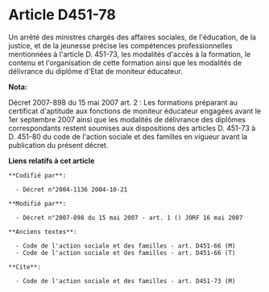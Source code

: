 # Article D451-78

Un arrêté des ministres chargés des affaires sociales, de l'éducation, de la justice, et de la jeunesse précise les
compétences professionnelles mentionnées à l'article D. 451-73, les modalités d'accès à la formation, le contenu et
l'organisation de cette formation ainsi que les modalités de délivrance du diplôme d'Etat de moniteur éducateur.

**Nota:**

Décret 2007-898 du 15 mai 2007 art. 2 : Les formations préparant au certificat d'aptitude aux fonctions de moniteur éducateur
engagées avant le 1er septembre 2007 ainsi que les modalités de délivrance des diplômes correspondants restent soumises aux
dispositions des articles D. 451-73 à D. 451-80 du code de l'action sociale et des familles en vigueur avant la publication
du présent décret.

**Liens relatifs à cet article**

	**Codifié par**:

	  - Décret n°2004-1136 2004-10-21

	**Modifié par**:

	  - Décret n°2007-898 du 15 mai 2007 - art. 1 () JORF 16 mai 2007

	**Anciens textes**:

	  - Code de l'action sociale et des familles - art. D451-66 (M)
	  - Code de l'action sociale et des familles - art. D451-66 (T)

	**Cite**:

	  - Code de l'action sociale et des familles - art. D451-73 (M)
